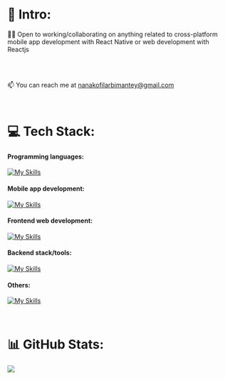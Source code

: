 # 💫 Intro:
 👨‍💻 Open to working/collaborating on anything related to cross-platform mobile app development with React Native or web development with Reactjs
 
 <br>
 <br>
 
 📫 You can reach me at nanakofilarbimantey@gmail.com 
 
<br>


# 💻 Tech Stack:
<h4 align="left">Programming languages:</h4>

[![My Skills](https://skillicons.dev/icons?i=javascript,typescript,cs)](https://skillicons.dev)

<h4 align="left">Mobile app development:</h4>

[![My Skills](https://skillicons.dev/icons?i=react)](https://skillicons.dev)

<h4 align="left">Frontend web development:</h4>

[![My Skills](https://skillicons.dev/icons?i=html,css,react,sass,tailwind,bootstrap,mui,redux,nextjs)](https://skillicons.dev)

<h4 align="left">Backend stack/tools:</h4>

[![My Skills](https://skillicons.dev/icons?i=nodejs,express,mongodb,mysql,postgres,apollo,graphql,prisma,firebase)](https://skillicons.dev)   
  
<h4 align="left">Others:</h4>

[![My Skills](https://skillicons.dev/icons?i=git,bash,figma,netlify,vercel)](https://skillicons.dev)

<br>

# 📊 GitHub Stats:

![](https://github-readme-streak-stats.herokuapp.com/?user=nklmantey&theme=radical&hide_border=false)<br/>
